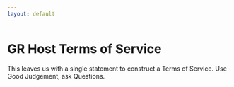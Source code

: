 ```yaml
---
layout: default
---
```

# GR Host Terms of Service
This leaves us with a single statement to construct a Terms of Service. Use Good Judgement, ask Questions.
